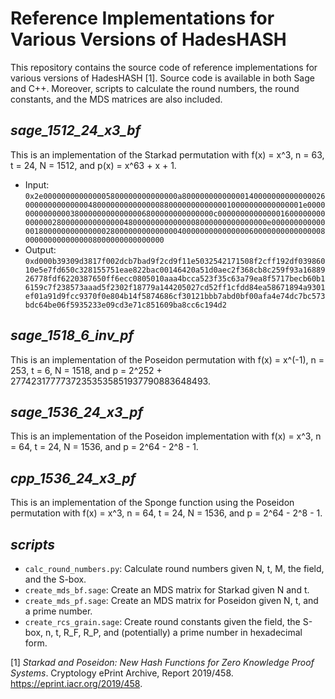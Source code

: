 # Reference Implementations for Various Versions of HadesHASH
This repository contains the source code of reference implementations for various versions of HadesHASH [1]. Source code is available in both Sage and C++. Moreover, scripts to calculate the round numbers, the round constants, and the MDS matrices are also included.

## *sage_1512_24_x3_bf*
This is an implementation of the Starkad permutation with f(x) = x^3, n = 63, t = 24, N = 1512, and p(x) = x^63 + x + 1.
- Input:
`0x2e000000000000005800000000000000a8000000000000014000000000000002600000000000000480000000000000088000000000000010000000000000001e0000000000000038000000000000006800000000000000c000000000000001600000000000000280000000000000048000000000000008000000000000000e00000000000000180000000000000028000000000000004000000000000000600000000000000080000000000000008000000000000000`
- Output:
`0xd000b39309d3817f002dcb7bad9f2cd9f11e5032542171508f2cff192df03986010e5e7fd650c328155751eae822bac00146420a51d0aec2f368cb8c259f93a1688926778fdf6220387650ff6ecc0805010aaa4bcca523f35c63a79ea8f5717becb60b16159c7f238573aaad5f2302f18779a144205027cd52ff1cfdd84ea58671894a9301ef01a91d9fcc9370f0e804b14f5874686cf30121bbb7abd0bf00afa4e74dc7bc573bdc64be06f5935233e09cd3e71c851609ba8cc6c194d2`

## *sage_1518_6_inv_pf*
This is an implementation of the Poseidon permutation with f(x) = x^(-1), n = 253, t = 6, N = 1518, and p = 2^252 + 27742317777372353535851937790883648493.

## *sage_1536_24_x3_pf*
This is an implementation of the Poseidon implementation with f(x) = x^3, n = 64, t = 24, N = 1536, and p = 2^64 - 2^8 - 1.

## *cpp_1536_24_x3_pf*
This is an implementation of the Sponge function using the Poseidon permutation with f(x) = x^3, n = 64, t = 24, N = 1536, and p = 2^64 - 2^8 - 1.

## *scripts*
- `calc_round_numbers.py`: Calculate round numbers given N, t, M, the field, and the S-box.
- `create_mds_bf.sage`: Create an MDS matrix for Starkad given N and t.
- `create_mds_pf.sage`: Create an MDS matrix for Poseidon given N, t, and a prime number.
- `create_rcs_grain.sage`: Create round constants given the field, the S-box, n, t, R_F, R_P, and (potentially) a prime number in hexadecimal form.

[1] *Starkad and Poseidon: New Hash Functions for Zero Knowledge Proof Systems*. Cryptology ePrint Archive, Report 2019/458. https://eprint.iacr.org/2019/458.